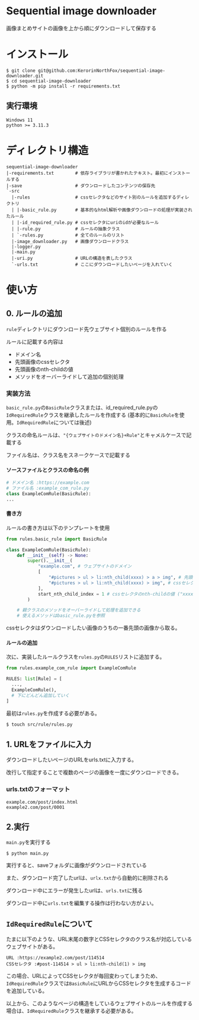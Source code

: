 # Sequential image downloader
画像まとめサイトの画像を上から順にダウンロードして保存する

# インストール
```
$ git clone git@github.com:KerorinNorthFox/sequential-image-downloader.git
$ cd sequential-image-downloader
$ python -m pip install -r requirements.txt
```

## 実行環境
```
Windows 11
python >= 3.11.3
```

# ディレクトリ構造
```
sequential-image-downloader
|-requirements.txt        # 依存ライブラリが書かれたテキスト。最初にインストールする
|-save                    # ダウンロードしたコンテンツの保存先
`-src
  |-rules                 # cssセレクタなどのサイト別のルールを追加するディレクトリ
  | |-basic_rule.py       # 基本的なhtml解析や画像ダウンロードの処理が実装されたルール
  | |-id_required_rule.py # cssセレクタにuriのidが必要なルール
  | |-rule.py             # ルールの抽象クラス
  | `-rules.py            # 全てのルールのリスト
  |-image_downloader.py   # 画像ダウンロードクラス
  |-logger.py
  |-main.py
  |-uri.py                # URLの構造を表したクラス
  `-urls.txt              # ここにダウンロードしたいページを入れていく
```

# 使い方
## 0. ルールの追加
`rule`ディレクトリにダウンロード先ウェブサイト個別のルールを作る

ルールに記載する内容は
* ドメイン名
* 先頭画像のcssセレクタ
* 先頭画像のnth-childの値
* メソッドをオーバーライドして追加の個別処理

### 実装方法
`basic_rule.py`の`BasicRule`クラスまたは、id_required_rule.pyの`IdRequiredRule`クラスを継承したルールを作成する (基本的に`BasicRule`を使用。`IdRequiredRule`については後述)

クラスの命名ルールは、`"{ウェブサイトのドメイン名}+Rule"`とキャメルケースで記載する

ファイル名は、クラス名をスネークケースで記載する

#### ソースファイルとクラスの命名の例
```python
# ドメイン名 :https://example.com 
# ファイル名 :example_com_rule.py
class ExampleComRule(BasicRule):
...
```

#### 書き方
ルールの書き方は以下のテンプレートを使用
```python
from rules.basic_rule import BasicRule

class ExampleComRule(BasicRule):
    def __init__(self) -> None:
        super().__init__(
            "example.com", # ウェブサイトのドメイン
            [
                "#pictures > ul > li:nth_child(xxxx) > a > img", # 先頭画像のcssセレクタ
                "#pictures > ul > li:nth_child(xxxx) > img", # cssセレクタの種類が複数ある場合は追加
            ],
            start_nth_child_index = 1 # cssセレクタのnth-childの値 ("xxxx"の部分)
        )

    # 親クラスのメソッドをオーバーライドして処理を追加できる　
    # 使えるメソッドはbasic_rule.pyを参照
```
cssセレクタはダウンロードしたい画像のうちの一番先頭の画像から取る。

#### ルールの追加
次に、実装したルールクラスを`rules.py`の`RULES`リストに追加する。

```python
from rules.example_com_rule import ExampleComRule

RULES: list[Rule] = [
  ...,
  ExampleComRule(),
  # 下にどんどん追加していく
]
```
最初は`rules.py`を作成する必要がある。
```bash
$ touch src/rule/rules.py
```

## 1. URLをファイルに入力
ダウンロードしたいページのURLをurls.txtに入力する。

改行して指定することで複数のページの画像を一度にダウンロードできる。
### urls.txtのフォーマット
```
example.com/post/index.html
example2.com/post/0001
```

## 2.実行
`main.py`を実行する
```
$ python main.py
```
実行すると、saveフォルダに画像がダウンロードされている

また、ダウンロード完了したurlは、`urlx.txt`から自動的に削除される

ダウンロード中にエラーが発生したurlは、`urls.txt`に残る

ダウンロード中に`urls.txt`を編集する操作は行わない方がよい。

## `IdRequiredRule`について
たまに以下のような、URL末尾の数字とCSSセレクタのクラス名が対応しているウェブサイトがある。
```
URL :https://example2.com/post/114514
CSSセレクタ :#post-114514 > ul > li:nth-child(1) > img
```

この場合、URLによってCSSセレクタが毎回変わってしまうため、`IdRequiredRule`クラスでは`BasicRule`にURLからCSSセレクタを生成するコードを追加している。

以上から、このようなページの構造をしているウェブサイトのルールを作成する場合は、`IdRequiredRule`クラスを継承する必要がある。